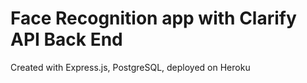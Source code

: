 # Face Recognition app with Clarify API Back End

Created with Express.js, PostgreSQL, deployed on Heroku
